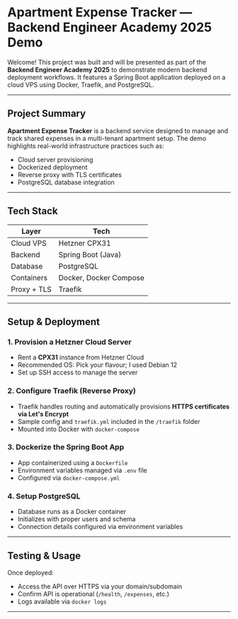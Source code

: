 #  Apartment Expense Tracker — Backend Engineer Academy 2025 Demo

Welcome! This project was built and will be presented as part of the **Backend Engineer Academy 2025** to demonstrate modern backend deployment workflows. It features a Spring Boot application deployed on a cloud VPS using Docker, Traefik, and PostgreSQL.

---

##  Project Summary

**Apartment Expense Tracker** is a backend service designed to manage and track shared expenses in a multi-tenant apartment setup. The demo highlights real-world infrastructure practices such as:

- Cloud server provisioning
- Dockerized deployment
- Reverse proxy with TLS certificates
- PostgreSQL database integration

---

## Tech Stack

| Layer       | Tech                        |
|-------------|-----------------------------|
| Cloud VPS   | Hetzner CPX31               |
| Backend     | Spring Boot (Java)          |
| Database    | PostgreSQL                  |
| Containers  | Docker, Docker Compose      |
| Proxy + TLS | Traefik                     |

---

## Setup & Deployment

### 1.  Provision a Hetzner Cloud Server

- Rent a **CPX31** instance from Hetzner Cloud
- Recommended OS: Pick your flavour; I used Debian 12
- Set up SSH access to manage the server

### 2.  Configure Traefik (Reverse Proxy)

- Traefik handles routing and automatically provisions **HTTPS certificates via Let's Encrypt**
- Sample config and `traefik.yml` included in the `/traefik` folder
- Mounted into Docker with `docker-compose`

### 3.  Dockerize the Spring Boot App

- App containerized using a `Dockerfile`
- Environment variables managed via `.env` file
- Configured via `docker-compose.yml`

### 4. Setup PostgreSQL

- Database runs as a Docker container
- Initializes with proper users and schema
- Connection details configured via environment variables

---

## Testing & Usage

Once deployed:

- Access the API over HTTPS via your domain/subdomain
- Confirm API is operational (`/health`, `/expenses`, etc.)
- Logs available via `docker logs`

---

